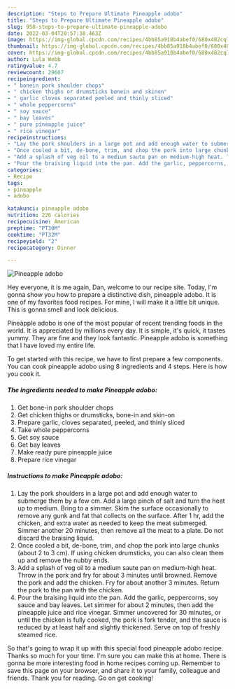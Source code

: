 ```yaml
---
description: "Steps to Prepare Ultimate Pineapple adobo"
title: "Steps to Prepare Ultimate Pineapple adobo"
slug: 958-steps-to-prepare-ultimate-pineapple-adobo
date: 2022-03-04T20:57:38.463Z
image: https://img-global.cpcdn.com/recipes/4bb85a918b4abef0/680x482cq70/pineapple-adobo-recipe-main-photo.jpg
thumbnail: https://img-global.cpcdn.com/recipes/4bb85a918b4abef0/680x482cq70/pineapple-adobo-recipe-main-photo.jpg
cover: https://img-global.cpcdn.com/recipes/4bb85a918b4abef0/680x482cq70/pineapple-adobo-recipe-main-photo.jpg
author: Lula Webb
ratingvalue: 4.7
reviewcount: 29607
recipeingredient:
- " bonein pork shoulder chops"
- " chicken thighs or drumsticks bonein and skinon"
- " garlic cloves separated peeled and thinly sliced"
- " whole peppercorns"
- " soy sauce"
- " bay leaves"
- " pure pineapple juice"
- " rice vinegar"
recipeinstructions:
- "Lay the pork shoulders in a large pot and add enough water to submerge them by a few cm. Add a large pinch of salt and turn the heat up to medium. Bring to a simmer. Skim the surface occasionally to remove any gunk and fat that collects on the surface. After 1 hr, add the chicken, and extra water as needed to keep the meat submerged. Simmer another 20 minutes, then remove all the meat to a plate. Do not discard the braising liquid."
- "Once cooled a bit, de-bone, trim, and chop the pork into large chunks (about 2 to 3 cm). If using chicken drumsticks, you can also clean them up and remove the nubby ends."
- "Add a splash of veg oil to a medium saute pan on medium-high heat. Throw in the pork and fry for about 3 minutes until browned. Remove the pork and add the chicken. Fry for about another 3 minutes. Return the pork to the pan with the chicken."
- "Pour the braising liquid into the pan. Add the garlic, peppercorns, soy sauce and bay leaves. Let simmer for about 2 minutes, then add the pineapple juice and rice vinegar. Simmer uncovered for 30 minutes, or until the chicken is fully cooked, the pork is fork tender, and the sauce is reduced by at least half and slightly thickened. Serve on top of freshly steamed rice."
categories:
- Recipe
tags:
- pineapple
- adobo

katakunci: pineapple adobo 
nutrition: 226 calories
recipecuisine: American
preptime: "PT30M"
cooktime: "PT32M"
recipeyield: "2"
recipecategory: Dinner

---
```



![Pineapple adobo](https://img-global.cpcdn.com/recipes/4bb85a918b4abef0/680x482cq70/pineapple-adobo-recipe-main-photo.jpg)

Hey everyone, it is me again, Dan, welcome to our recipe site. Today, I'm gonna show you how to prepare a distinctive dish, pineapple adobo. It is one of my favorites food recipes. For mine, I will make it a little bit unique. This is gonna smell and look delicious.

Pineapple adobo is one of the most popular of recent trending foods in the world. It is appreciated by millions every day. It is simple, it's quick, it tastes yummy. They are fine and they look fantastic. Pineapple adobo is something that I have loved my entire life.




To get started with this recipe, we have to first prepare a few components. You can cook pineapple adobo using 8 ingredients and 4 steps. Here is how you cook it.

<!--inarticleads1-->

##### The ingredients needed to make Pineapple adobo:

1. Get  bone-in pork shoulder chops
1. Get  chicken thighs or drumsticks, bone-in and skin-on
1. Prepare  garlic, cloves separated, peeled, and thinly sliced
1. Take  whole peppercorns
1. Get  soy sauce
1. Get  bay leaves
1. Make ready  pure pineapple juice
1. Prepare  rice vinegar




<!--inarticleads2-->

##### Instructions to make Pineapple adobo:

1. Lay the pork shoulders in a large pot and add enough water to submerge them by a few cm. Add a large pinch of salt and turn the heat up to medium. Bring to a simmer. Skim the surface occasionally to remove any gunk and fat that collects on the surface. After 1 hr, add the chicken, and extra water as needed to keep the meat submerged. Simmer another 20 minutes, then remove all the meat to a plate. Do not discard the braising liquid.
1. Once cooled a bit, de-bone, trim, and chop the pork into large chunks (about 2 to 3 cm). If using chicken drumsticks, you can also clean them up and remove the nubby ends.
1. Add a splash of veg oil to a medium saute pan on medium-high heat. Throw in the pork and fry for about 3 minutes until browned. Remove the pork and add the chicken. Fry for about another 3 minutes. Return the pork to the pan with the chicken.
1. Pour the braising liquid into the pan. Add the garlic, peppercorns, soy sauce and bay leaves. Let simmer for about 2 minutes, then add the pineapple juice and rice vinegar. Simmer uncovered for 30 minutes, or until the chicken is fully cooked, the pork is fork tender, and the sauce is reduced by at least half and slightly thickened. Serve on top of freshly steamed rice.




So that's going to wrap it up with this special food pineapple adobo recipe. Thanks so much for your time. I'm sure you can make this at home. There is gonna be more interesting food in home recipes coming up. Remember to save this page on your browser, and share it to your family, colleague and friends. Thank you for reading. Go on get cooking!
